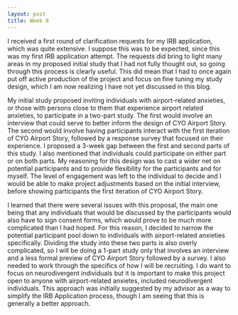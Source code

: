 ```yaml
---
layout: post
title: Week 8
---
```


I received a first round of clarification requests for my IRB application, which was quite extensive. I suppose this was to be expected, since this was my first IRB application attempt. The requests did bring to light many areas in my proposed initial study that I had not fully thought out, so going through this process is clearly useful. This did mean that I had to once again put off active production of the project and focus on fine tuning my study design, which I am now realizing I have not yet discussed in this blog.

My initial study proposed inviting individuals with airport-related anxieties, or those with persons close to them that experience airport related anxieties, to participate in a two-part study. The first would involve an interview that could serve to better inform the design of CYO Airport Story. The second would involve having participants interact with the first iteration of CYO Airport Story, followed by a response survey that focused on their experience. I proposed a 3-week gap between the first and second parts of this study. I also mentioned that individuals could participate on either part or on both parts. My reasoning for this design was to cast a wider net on potential participants and to provide flexibility for the participants and for myself. The level of engagement was left to the individual to decide and I would be able to make project adjustments based on the initial interview, before showing participants the first iteration of CYO Airport Story.

I learned that there were several issues with this proposal, the main one being that any individuals that would be discussed by the participants would also have to sign consent forms, which would prove to be much more complicated than I had hoped. For this reason, I decided to narrow the potential participant pool down to individuals with airport-related anxieties specifically. Dividing the study into these two parts is also overly complicated, so I will be doing a 1-part study only that involves an interview and a less formal preview of CYO Airport Story followed by a survey. I also needed to work through the specifics of how I will be recruiting. I do want to focus on neurodivergent individuals but it is important to make this project open to anyone with airport-related anxietes, included neurodivergent individuals. This approach was initially suggested by my advisor as a way to simplify the IRB Application process, though I am seeing that this is generally a better approach.
